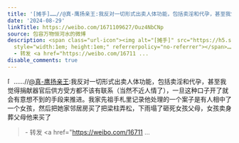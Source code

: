 ```yaml
---
title: '[摊手]……//@真-鹰扬亲王:我反对一切形式出卖人体功能，包括卖淫和代孕，甚至我觉得捐献器官后供方受方都不该有联系（当然不近人情了），一旦这种口子开了就会...'
date: '2024-08-29'
linkTitle: https://weibo.com/1671109627/Ouz4NbCNp
source: 包容万物恒河水的微博
description: <span class="url-icon"><img alt="[摊手]" src="https://h5.sinaimg.cn/m/emoticon/icon/default/d_tanshou-fa05d4eacf.png"
  style="width:1em; height:1em;" referrerpolicy="no-referrer"></span>……//<a href="https://weibo.com/n/%E7%9C%9F-%E9%B9%B0%E6%89%AC%E4%BA%B2%E7%8E%8B">@真-鹰扬亲王</a>:我反对一切形式出卖人体功能，包括卖淫和代孕，甚至我觉得捐献器官后供方受方都不该有联系（当然不近人情了），一旦这种口子开了就会有意想不到的手段来推进。我家先祖手札里记录他处理的一个案子是有人相中了一个女孩，然后把她家邻居房买了把梁柱弄松，下雨塌了砸死女孩父母，女孩卖身葬父母他来买了<br><blockquote>
  - 转发 <a href="https://weibo.com/16711 ...
disable_comments: true
---
```

<span class="url-icon"><img alt="[摊手]" src="https://h5.sinaimg.cn/m/emoticon/icon/default/d_tanshou-fa05d4eacf.png" style="width:1em; height:1em;" referrerpolicy="no-referrer"></span>……//<a href="https://weibo.com/n/%E7%9C%9F-%E9%B9%B0%E6%89%AC%E4%BA%B2%E7%8E%8B">@真-鹰扬亲王</a>:我反对一切形式出卖人体功能，包括卖淫和代孕，甚至我觉得捐献器官后供方受方都不该有联系（当然不近人情了），一旦这种口子开了就会有意想不到的手段来推进。我家先祖手札里记录他处理的一个案子是有人相中了一个女孩，然后把她家邻居房买了把梁柱弄松，下雨塌了砸死女孩父母，女孩卖身葬父母他来买了<br><blockquote> - 转发 <a href="https://weibo.com/16711 ...
